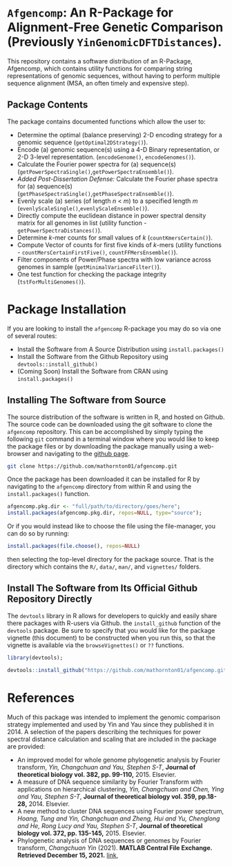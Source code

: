 # `Afgencomp`: An R-Package for Alignment-Free Genetic Comparison (Previously `YinGenomicDFTDistances`). 

This repository contains a software distribution of an R-Package, Afgencomp, which contains utility functions for comparing string representations of 
genomic sequences, without having to perform multiple sequence alignment (MSA, an often timely and expensive step).  

## Package Contents
The package contains documented functions which allow the user to: 

* Determine the optimal (balance preserving) 2-D encoding strategy for a genomic sequence (`getOptimal2DStrategy()`).
* Encode (a) genomic sequence(s) using a 4-D Binary representation, or 2-D 3-level representation. (`encodeGenome()`, `encodeGenomes()`).
* Calculate the Fourier power spectra for (a) sequence(s) (`getPowerSpectraSingle()`,`getPowerSpectraEnsemble()`). 
* *Added Post-Dissertation Defense:* Calculate the Fourier phase spectra for (a) sequence(s) (`getPhaseSpectraSingle()`,`getPhaseSpectraEnsemble()`). 
* Evenly scale (a) series (of length *n* < *m*) to a specified length *m* (`evenlyScaleSingle()`,`evenlyScaleEnsemble()`). 
* Directly compute the euclidean distance in power spectral density matrix for all genomes in list (utility function - `getPowerSpectraDistances()`).
* Determine *k*-mer counts for small values of *k* (`countKmersCertain()`).
* Compute Vector of counts for first five kinds of *k*-mers (utility functions - `countMersCertainFirstFive()`, `countFFMersEnsemble()`).
* Filter components of Power/Phase spectra with low variance across genomes in sample (`getMinimalVarianceFilter()`).
* One test function for checking the package integrity (`tstForMultiGenomes()`). 

# Package Installation

If you are looking to install
the `afgencomp` R-package you may do so via one of several routes: 

* Install the Software from A Source Distribution using `install.packages()`
* Install the Software from the Github Repository using `devtools::install_github()`
* (Coming Soon) Install the Software from CRAN using `install.packages()`

## Installing The Software from Source 

The source distribution of the software is written in R, and hosted on Github. 
The source code can be downloaded using the git software to clone the `afgencomp`
repository.  This can be accomplished by simply typing the following `git` 
command in a terminal window where you would like to keep the package files 
or by downloading the package manually using a web-browser and navigating to the 
[github page](https://github.com/mathornton01/afgencomp). 

```bash
git clone https://github.com/mathornton01/afgencomp.git 
```

Once the package has been downloaded it can be installed for R by navigating to 
the `afgencomp` directory from within R and using the `install.packages()`
function. 

```R
afgencomp.pkg.dir <- "full/path/to/directory/goes/here";
install.packages(afgencomp.pkg.dir, repos=NULL, type="source");
````

Or if you would instead like to choose the file using the file-manager, you 
can do so by running: 

```R
install.packages(file.choose(), repos=NULL)
```

then selecting the top-level directory for the package source.  That is the 
directory which contains the `R/`, `data/`, `man/`, and `vignettes/` folders. 

## Install The Software from Its Official Github Repository Directly

The `devtools` library in R allows for developers to quickly and easily share 
there packages with R-users via Github.  the `install_github` function of the 
`devtools` package.  Be sure to specify that you would like for the package 
vignette (this document) to be constructed when you run this, so that the 
vignette is available via the `browseVignettes()` or `??` functions. 

```R
library(devtools);
```

```R
devtools::install_github("https://github.com/mathornton01/afgencomp.git",build_vignettes = TRUE);
```

# References 

Much of this package was intended to implement the genomic comparison strategy implemented and used by Yin and Yau since 
they published it in 2014.  A selection of the papers describing the techniques for power spectral distance calculation and
scaling that are included in the package are provided: 

* An improved model for whole genome phylogenetic analysis by Fourier transform, *Yin, Changchuan and Yau, Stephen S-T*, **Journal of theoretical biology vol. 382, pp. 99-110,** 2015. Elsevier.
* A measure of DNA sequence similarity by Fourier Transform with applications on hierarchical clustering, *Yin, Changchuan and Chen, Ying and Yau, Stephen S-T*, **Journal of theoretical biology vol. 359, pp.18-28,** 2014. Elsevier.
* A new method to cluster DNA sequences using Fourier power spectrum, *Hoang, Tung and Yin, Changchuan and Zheng, Hui and Yu, Chenglong and He, Rong Lucy and Yau, Stephen S-T*, **Journal of theoretical biology vol. 372, pp. 135-145,** 2015. Elsevier. 
*  Phylogenetic analysis of DNA sequences or genomes by Fourier transform, *Changchuan Yin* (2021). **MATLAB Central File Exchange. Retrieved December 15, 2021.** [link](https://www.mathworks.com/matlabcentral/fileexchange/52072-phylogenetic-analysis-of-dna-sequences-or-genomes-by-fourier-transform),  


